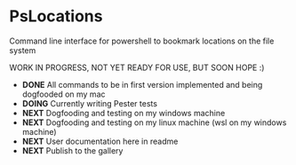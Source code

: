 # PsLocations
Command line interface for powershell to bookmark locations on the file system

WORK IN PROGRESS, NOT YET READY FOR USE, BUT SOON HOPE :)

- **DONE** All commands to be in first version implemented and being dogfooded on my mac
- **DOING** Currently writing Pester tests
- **NEXT** Dogfooding and testing on my windows machine
- **NEXT** Dogfooding and testing on my linux machine (wsl on my windows machine)
- **NEXT** User documentation here in readme
- **NEXT** Publish to the gallery



